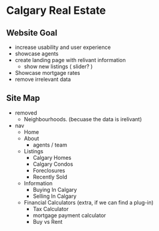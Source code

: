 # Calgary Real Estate
## Website Goal
- increase usability and user experience
- showcase agents
- create landing page with relivant information
  - show new listings ( slider? )
- Showcase mortgage rates
- remove irrelevant data
## Site Map
 - removed
    - Neighbourhoods. (becuase the data is irelivant)
  - nav
    - Home
    - About
      - agents / team
    - Listings
      - Calgary Homes
      - Calgary Condos
      - Foreclosures
      - Recently Sold
    - Information
      - Buying In Calgary
      - Selling In Calgary
    - Financial Calculators (extra, if we can find a plug-in)
      - Tax Calculator
      - mortgage payment calculator
      - Buy vs Rent
     